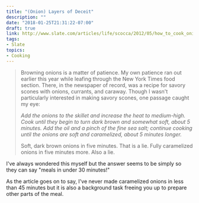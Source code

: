 ```yaml
---
title: "(Onion) Layers of Deceit"
description: ""
date: "2018-01-25T21:31:22-07:00"
draft: true
link: http://www.slate.com/articles/life/scocca/2012/05/how_to_cook_onions_why_recipe_writers_lie_and_lie_about_how_long_they_take_to_caramelize_.html
tags:
- Slate
topics:
- Cooking
---
```


> Browning onions is a matter of patience. My own patience ran out earlier this year while leafing through the New York Times food section. There, in the newspaper of record, was a recipe for savory scones with onions, currants, and caraway. Though I wasn't particularly interested in making savory scones, one passage caught my eye:
>
> _Add the onions to the skillet and increase the heat to medium-high. Cook until they begin to turn dark brown and somewhat soft, about 5 minutes. Add the oil and a pinch of the fine sea salt; continue cooking until the onions are soft and caramelized, about 5 minutes longer._
> 
> Soft, dark brown onions in five minutes. That is a lie. Fully caramelized onions in five minutes more. Also a lie.

I've always wondered this myself but the answer seems to be simply so they can say "meals in under 30 minutes!"

As the article goes on to say, I've never made caramelized onions in less than 45 minutes but it is also a background task freeing you up to prepare other parts of the meal.